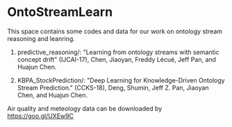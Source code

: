 # OntoStreamLearn
This space contains some codes and data for our work on ontology stream reasoning and leanring.

1. predictive_reasoning/: "Learning from ontology streams with semantic concept drift" (IJCAI-17), Chen, Jiaoyan, Freddy Lécué, Jeff Pan, and Huajun Chen. 


2. KBPA_StockPrediction/: "Deep Learning for Knowledge-Driven Ontology Stream Prediction." (CCKS-18), Deng, Shumin, Jeff Z. Pan, Jiaoyan Chen, and Huajun Chen.

Air quality and meteology data can be downloaded by https://goo.gl/UXEw9C
